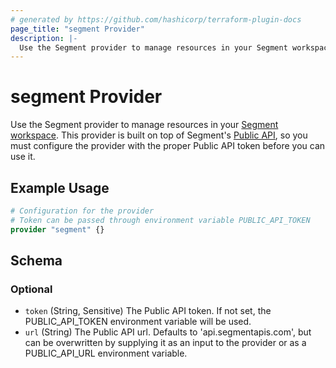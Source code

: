 ```yaml
---
# generated by https://github.com/hashicorp/terraform-plugin-docs
page_title: "segment Provider"
description: |-
  Use the Segment provider to manage resources in your Segment workspace https://segment.com/docs/. This provider is built on top of Segment's Public API https://segment.com/docs/api/public-api/, so you must configure the provider with the proper Public API token before you can use it.
---
```


# segment Provider

Use the Segment provider to manage resources in your [Segment workspace](https://segment.com/docs/). This provider is built on top of Segment's [Public API](https://segment.com/docs/api/public-api/), so you must configure the provider with the proper Public API token before you can use it.

## Example Usage

```terraform
# Configuration for the provider
# Token can be passed through environment variable PUBLIC_API_TOKEN
provider "segment" {}
```

<!-- schema generated by tfplugindocs -->
## Schema

### Optional

- `token` (String, Sensitive) The Public API token. If not set, the PUBLIC_API_TOKEN environment variable will be used.
- `url` (String) The Public API url. Defaults to 'api.segmentapis.com', but can be overwritten by supplying it as an input to the provider or as a PUBLIC_API_URL environment variable.
